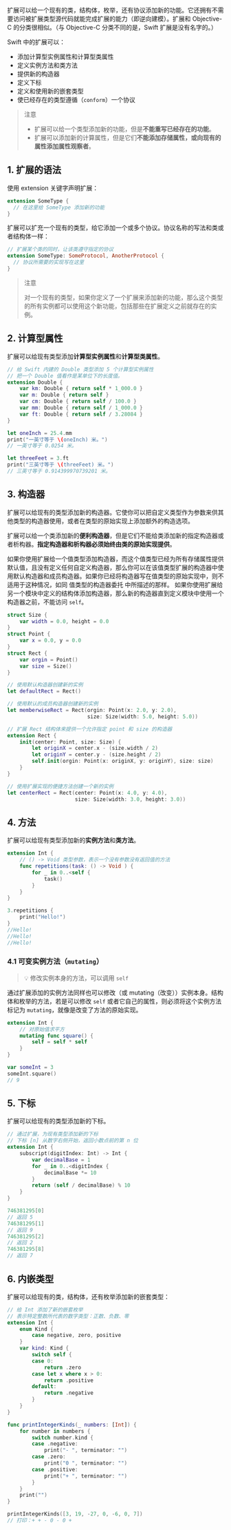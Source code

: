 扩展可以给一个现有的类，结构体，枚举，还有协议添加新的功能。它还拥有不需要访问被扩展类型源代码就能完成扩展的能力（即逆向建模）。扩展和 Objective-C 的分类很相似。（与 Objective-C 分类不同的是，Swift 扩展是没有名字的。）


Swift 中的扩展可以：
* 添加计算型实例属性和计算型类属性
* 定义实例方法和类方法
* 提供新的构造器
* 定义下标
* 定义和使用新的嵌套类型
* 使已经存在的类型遵循（``conform``）一个协议

> 注意
> 
> * 扩展可以给一个类型添加新的功能，但是**不能重写已经存在的功能**。
> * 扩展可以添加新的计算属性，但是它们**不能添加存储属性，或向现有的属性添加属性观察者**。


## 1. 扩展的语法

使用 extension 关键字声明扩展：

```swift
extension SomeType {
  // 在这里给 SomeType 添加新的功能
}
```

扩展可以扩充一个现有的类型，给它添加一个或多个协议。协议名称的写法和类或者结构体一样：

```swift
// 扩展某个类的同时，让该类遵守指定的协议
extension SomeType: SomeProtocol, AnotherProtocol {
  // 协议所需要的实现写在这里
}
```


> 注意
> 
> 对一个现有的类型，如果你定义了一个扩展来添加新的功能，那么这个类型的所有实例都可以使用这个新功能，包括那些在扩展定义之前就存在的实例。


## 2. 计算型属性

扩展可以给现有类型添加**计算型实例属性**和**计算型类属性**。

```swift
// 给 Swift 内建的 Double 类型添加 5 个计算型实例属性
// 把一个 Double 值看作是某单位下的长度值。
extension Double {
    var km: Double { return self * 1_000.0 }
    var m: Double { return self }
    var cm: Double { return self / 100.0 }
    var mm: Double { return self / 1_000.0 }
    var ft: Double { return self / 3.28084 }
}

let oneInch = 25.4.mm
print("一英寸等于 \(oneInch) 米。")
// 一英寸等于 0.0254 米。

let threeFeet = 3.ft
print("三英寸等于 \(threeFeet) 米。")
// 三英寸等于 0.914399970739201 米。
```


## 3. 构造器

扩展可以给现有的类型添加新的构造器。它使你可以把自定义类型作为参数来供其他类型的构造器使用，或者在类型的原始实现上添加额外的构造选项。

扩展可以给一个类添加新的**便利构造器**，但是它们不能给类添加新的指定构造器或者析构器。**指定构造器和析构器必须始终由类的原始实现提供**。

如果你使用扩展给一个值类型添加构造器，而这个值类型已经为所有存储属性提供默认值，且没有定义任何自定义构造器，那么你可以在该值类型扩展的构造器中使用默认构造器和成员构造器。如果你已经将构造器写在值类型的原始实现中，则不适用于这种情况，如同 值类型的构造器委托 中所描述的那样。
如果你使用扩展给另一个模块中定义的结构体添加构造器，那么新的构造器直到定义模块中使用一个构造器之前，不能访问 `self`。


```swift
struct Size {
    var width = 0.0, height = 0.0
}
struct Point {
    var x = 0.0, y = 0.0
}
struct Rect {
    var orgin = Point()
    var size = Size()
}

// 使用默认构造器创建新的实例
let defaultRect = Rect()

// 使用默认的成员构造器创建新的实例
let memberwiseRect = Rect(orgin: Point(x: 2.0, y: 2.0),
                          size: Size(width: 5.0, height: 5.0))

// 扩展 Rect 结构体来提供一个允许指定 point 和 size 的构造器
extension Rect {
    init(center: Point, size: Size) {
        let originX = center.x - (size.width / 2)
        let originY = center.y - (size.height / 2)
        self.init(orgin: Point(x: originX, y: originY), size: size)
    }
}

// 使用扩展实现的便捷方法创建一个新的实例
let centerRect = Rect(center: Point(x: 4.0, y: 4.0),
                      size: Size(width: 3.0, height: 3.0))
```

## 4. 方法

扩展可以给现有类型添加新的**实例方法**和**类方法**。

```swift
extension Int {
    // () -> Void 类型参数，表示一个没有参数没有返回值的方法
    func repetitions(task: () -> Void ) {
        for _ in 0..<self {
            task()
        }
    }
}

3.repetitions {
    print("Hello!")
}
//Hello!
//Hello!
//Hello!
```


### 4.1 可变实例方法（`mutating`）

> 💡 修改实例本身的方法，可以调用 `self`

通过扩展添加的实例方法同样也可以修改（或 mutating（改变））实例本身。结构体和枚举的方法，若是可以修改 `self` 或者它自己的属性，则必须将这个实例方法标记为 `mutating`，就像是改变了方法的原始实现。

```swift
extension Int {
    // 对原始值求平方
    mutating func square() {
        self = self * self
    }
}

var someInt = 3
someInt.square()
// 9
```


## 5. 下标

扩展可以给现有的类型添加新的下标。

```swift
// 通过扩展，为现有类型添加新的下标
// 下标 [n] 从数字右侧开始，返回小数点前的第 n 位
extension Int {
    subscript(digitIndex: Int) -> Int {
        var decimalBase = 1
        for _ in 0..<digitIndex {
            decimalBase *= 10
        }
        return (self / decimalBase) % 10
    }
}

746381295[0]
// 返回 5
746381295[1]
// 返回 9
746381295[2]
// 返回 2
746381295[8]
// 返回 7
```


## 6. 内嵌类型

扩展可以给现有的类，结构体，还有枚举添加新的嵌套类型：

```swift
// 给 Int 添加了新的嵌套枚举
// 表示特定整数所代表的数字类型：正数、负数、零
extension Int {
    enum Kind {
        case negative, zero, positive
    }
    var kind: Kind {
        switch self {
        case 0:
            return .zero
        case let x where x > 0:
            return .positive
        default:
            return .negative
        }
    }
}

func printIntegerKinds(_ numbers: [Int]) {
    for number in numbers {
        switch number.kind {
        case .negative:
            print("- ", terminator: "")
        case .zero:
            print("0 ", terminator: "")
        case .positive:
            print("+ ", terminator: "")
        }
    }
    print("")
}

printIntegerKinds([3, 19, -27, 0, -6, 0, 7])
// 打印：+ + - 0 - 0 + 
```